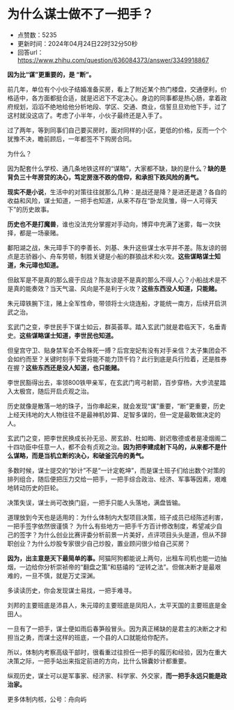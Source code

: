 # 为什么谋士做不了一把手？
- 点赞数：5235
- 更新时间：2024年04月24日22时32分50秒
- 回答url：https://www.zhihu.com/question/636084373/answer/3349918867
<body>
 <p data-pid="BULDCjyx"><b>因为比“谋”更重要的，是 “断”。</b></p>
 <p data-pid="LMKTFst3">前几年，单位有个小伙子结婚准备买房，看上了附近某个热门楼盘，交通便利，价格适中，各方面都挺合适，就是迟迟下不定决心。身边的同事都是热心肠，拿着政府规划，滔滔不绝地给他分析地段、学区、交通、商业，信誓旦旦劝他下手，过了这村就没这店了。考虑了小半年，小伙子最终还是入手了。</p>
 <p data-pid="rwn3BzOy">过了两年，等到同事们自己要买房时，面对同样的小区，更低的价格，反而一个个犹豫不决，瞻前顾后，一年都签不下购房合同。</p>
 <p data-pid="uSsbvkl2">为什么？</p>
 <p data-pid="dQyM8V2c">因为配套什么学校、通几条地铁这样的“谋略”，大家都不缺，缺的是什么？<b>缺的是背负三十年房贷的决心，笃定房涨不跌的信仰，和承担下跌风险的勇气。</b></p>
 <p data-pid="K6ezmc1C"><b>现实不是小说</b>，生活中的对策往往就那么几种：是战还是降？是进还是退？各自的收益和风险，谋士知道，一把手也知道，从来不存在“卧龙凤雏，得一人可得天下”的历史故事。</p>
 <p data-pid="aZR2R3Ix"><b>历史也不是打魔兽</b>，谁也没法充分掌握对手动向，博弈中充满了迷雾，每一次抉择，都是一场豪赌。</p>
 <p data-pid="DOx2Kw2O">鄱阳湖之战，朱元璋手下的李善长、刘基、朱升这些谋士水平并不差。陈友谅的弱点是志骄器小、舟车劳顿，制胜关键是小船的群狼战术和火攻。<b>这些谋略谋士知道，朱元璋也知道。</b></p>
 <p data-pid="fFS1Nyto">但敌军是不是真的那么疲于应战？陈友谅是不是真的那么不得人心？小船战术是不是真的能奏效？当天气温、风向是不是利于火攻？<b>这些东西没人知道，只能赌。</b></p>
 <p data-pid="FWlgui9r">朱元璋铁腕下注，赌上全军性命，带领将士火烧连船，才能统一南方，后续开启洪武之治。</p>
 <p data-pid="xoc0rBJy">玄武门之变，李世民手下谋士如云，群英荟萃。踏入玄武门就是君临天下，名垂青史。<b>这些谋略谋士知道，李世民也知道。</b></p>
 <p data-pid="lGSAc0cf">但皇宫守卫、贴身禁军会不会殊死一搏？后宫宠妃有没有对手亲信？太子集团会不会如约而至？关键时刻手下爱将能不能力顶千钧？此行到底是兵行险着，还是胜券在握？<b>这些东西还是没人知道，也只能赌。</b></p>
 <p data-pid="4q90_9kH">李世民豁得出去，率领800铁甲亲军，在玄武门弯弓射箭，百步穿杨，大步流星踏入太极宫，随后开启贞观之治。</p>
 <p data-pid="abQlQUKJ">历史就像是散落一地的珠子，当你串起来，就会发现“谋”重要，“断”更重要，历史上经天纬地的大人物往往不是最神机妙算、足智多谋的，但一定是最敢做决定的人。</p>
 <p data-pid="3xqpweN1">玄武门之变，把李世民换成长孙无忌、房玄龄、杜如晦、尉迟敬德或者是凌烟阁二十四功臣中任意一人，都不会有贞观之治。<b>因为把李建成射下马的，从来都不是什么谋略，而是当机立断的决心，和破釜沉舟的勇气。</b></p>
 <p data-pid="U93HnLj8">多数时候，谋士提交的“妙计”不是“一计定乾坤”，而是谋士班子们给出数个对策的排列组合，随后便把压力交给一把手，一把手综合政治、经济、军事等因素，艰难地转动历史的巨轮。</p>
 <p data-pid="D08HXpzG">决策失误，谋士尚可改换门庭，一把手只能人头落地，满盘皆输。</p>
 <p data-pid="sjnU_sj0">道理放到今天也是适用的：为什么体制内大型项目决策，班子成员已经陈述利害，一把手签字依然很谨慎？ 为什么有些地方一把手千方百计修改制度，希望减少自己的签字？为什么创业比赛评委分析前景一片美好，点评项目头头是道，但从不辞职创业？为什么炒股专家很少自己炒股，置业顾问很少给自己买房？</p>
 <p data-pid="ADDwt44E"><b>因为，出主意是天下最简单的事。</b>阿猫阿狗都能说上两句，出租车司机也能一边抽烟，一边给你分析崇祯帝的“翻盘之策”和慈禧的 “逆转之法”。但做决断才是最艰难的，一旦不慎，就是万丈深渊。</p>
 <p data-pid="Ge4kcVKl">多读读历史，你会发现谋士易找，一把手难寻。</p>
 <p data-pid="pu6T5Ffz">刘邦的主要班底是沛县人，朱元璋的主要班底是凤阳人，太平天国的主要班底是金田人。</p>
 <p data-pid="f8Kdyqka">一旦有了一把手，谋士便如雨后春笋般冒头。因为真正稀缺的是君主的决断之才和担当之勇，而谋士这样的班底，一个县的人口就能给你配齐。</p>
 <p data-pid="2ai4N7nJ">所以，体制内考察高级干部时，很看重过往担任一把手的履历和经验，因为在重大决策之际，一把手站出来指定前进的方向，比什么锦囊妙计都重要。</p>
 <p data-pid="GW3JgACZ">纵观历史，谋士可以是军事家、经济家、科学家、外交家，<b>而一把手永远只能是政治家。</b></p>
 <p data-pid="MoULyk_V">更多体制内核，公号：舟向屿</p>
</body>